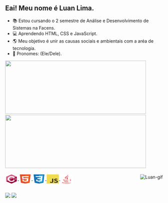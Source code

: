 ## Eai! Meu nome é Luan Lima.

- 📚 Estou cursando o 2 semestre de Análise e Desenvolvimento de Sistemas na Facens.
- 💻 Aprendendo HTML, CSS e JavaScript.
- 🌎 Meu objetivo é unir as causas sociais e ambientais com a aréa de tecnologia.
- 🤖 Pronomes: (Ele/Dele).

<div>
  <a href="https://github.com/luanlls">
  <img height="170em" width="450em" src="https://github-readme-stats.vercel.app/api?username=luanlls&show_icons=true&theme=chartreuse-dark&include_all_commits=true&count_private=true"/>
  <img height="170em" width="450em" src="https://github-readme-stats.vercel.app/api/top-langs/?username=luanlls&layout=compact&langs_count=7&theme=chartreuse-dark"/>
</div>

<div style="display: inline_block"><br>
  <img align="center" alt="Luan-Cpp" height="30" width="40" src="https://raw.githubusercontent.com/devicons/devicon/00f02ef57fb7601fd1ddcc2fe6fe670fef3ae3e4/icons/cplusplus/cplusplus-original.svg">
  <img align="center" alt="Luan-HTML" height="30" width="40" src="https://raw.githubusercontent.com/devicons/devicon/master/icons/html5/html5-original.svg">
  <img align="center" alt="Luan-CSS" height="30" width="40" src="https://raw.githubusercontent.com/devicons/devicon/master/icons/css3/css3-original.svg">
  <img align="center" alt="Luan-Js" height="30" width="40" src="https://raw.githubusercontent.com/devicons/devicon/00f02ef57fb7601fd1ddcc2fe6fe670fef3ae3e4/icons/javascript/javascript-original.svg">
  <img align="center" alt="Luan-Java" height="30" width="40" src="https://raw.githubusercontent.com/devicons/devicon/00f02ef57fb7601fd1ddcc2fe6fe670fef3ae3e4/icons/java/java-plain.svg">
  <img height="120em" align="right" alt="Luan-gif" src="https://i.redd.it/kxf3aux56ov31.gif">
  
##
  
  <div> 
  <a href = "mailto:yluan200@gmail.com"><img src="https://img.shields.io/badge/-Gmail-%23333?style=for-the-badge&logo=gmail&logoColor=white" target="_blank"></a>
  <a href="https://www.linkedin.com/in/luan-lima-906062210/"><img src="https://img.shields.io/badge/-LinkedIn-%230077B5?style=for-the-badge&logo=linkedin&logoColor=white" target="_blank"></a> 
</div>

